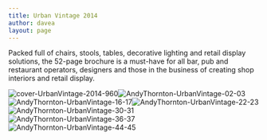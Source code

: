 ```yaml
---
title: Urban Vintage 2014
author: davea
layout: page
---
```

Packed full of chairs, stools, tables, decorative lighting and retail display solutions, the 52-page brochure is a must-have for all bar, pub and restaurant operators, designers and those in the business of creating shop interiors and retail display.

<img src="http://www.daveallengraphics.com/wp-content/uploads/2014/09/cover-UrbanVintage-2014-9601.jpg" alt="cover-UrbanVintage-2014-960" class="alignnone size-full wp-image-981" /><img class="alignnone size-full wp-image-974" src="http://www.daveallengraphics.com/wp-content/uploads/2014/09/AndyThornton-UrbanVintage-02-03.jpg" alt="AndyThornton-UrbanVintage-02-03" /><img src="http://www.daveallengraphics.com/wp-content/uploads/2014/09/AndyThornton-UrbanVintage-16-17.jpg" alt="AndyThornton-UrbanVintage-16-17" class="alignnone size-full wp-image-983" /><img src="http://www.daveallengraphics.com/wp-content/uploads/2014/09/AndyThornton-UrbanVintage-22-23.jpg" alt="AndyThornton-UrbanVintage-22-23" class="alignnone size-full wp-image-986" /><img src="http://www.daveallengraphics.com/wp-content/uploads/2014/09/AndyThornton-UrbanVintage-30-31.jpg" alt="AndyThornton-UrbanVintage-30-31" class="alignnone size-full wp-image-988" /><img src="http://www.daveallengraphics.com/wp-content/uploads/2014/09/AndyThornton-UrbanVintage-36-37.jpg" alt="AndyThornton-UrbanVintage-36-37" class="alignnone size-full wp-image-990" /><img src="http://www.daveallengraphics.com/wp-content/uploads/2014/09/AndyThornton-UrbanVintage-44-45.jpg" alt="AndyThornton-UrbanVintage-44-45" class="alignnone size-full wp-image-993" />

